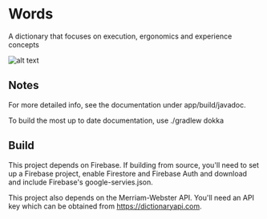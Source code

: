 # Words

A dictionary that focuses on execution, ergonomics and experience concepts

![alt text](http://assets/board_light.png)


## Notes

For more detailed info, see the documentation under app/build/javadoc.

To build the most up to date documentation, use ./gradlew dokka

## Build

This project depends on Firebase. If building from source, you'll need to set up a Firebase project, enable Firestore and Firebase Auth and download and include Firebase's google-servies.json.

This project also depends on the Merriam-Webster API. You'll need an API key which can be obtained from https://dictionaryapi.com.
